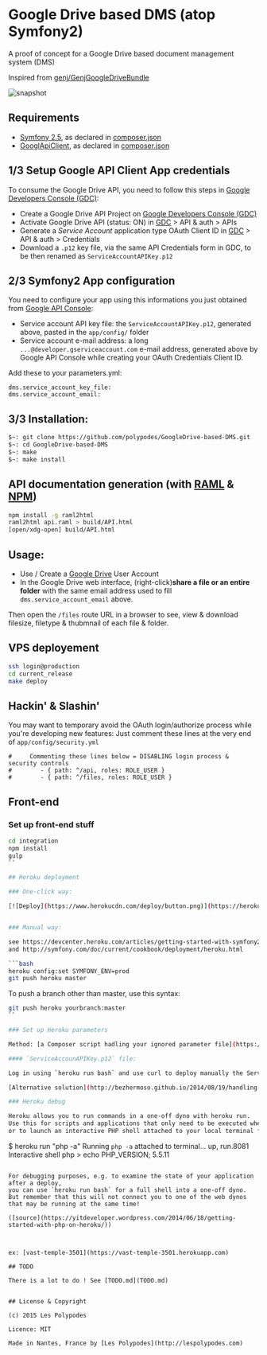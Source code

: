 # Google Drive based DMS (atop Symfony2)

A proof of concept for a Google Drive based document management system (DMS)

Inspired from [genj/GenjGoogleDriveBundle](https://github.com/genj/GenjGoogleDriveBundle)

![snapshot](https://raw.githubusercontent.com/polypodes/GoogleDrive-based-DMS/master/doc/design/view-list.png)

## Requirements

- [Symfony 2.5](http://symfony.com/get-started), as declared in [composer.json](composer.json)
- [GooglApiClient](https://github.com/google/google-api-php-client), as declared in [composer.json](composer.json)

## 1/3 Setup Google API Client App credentials

To consume the Google Drive API, you need to follow this steps in [Google Developers Console (GDC)](https://console.developers.google.com/):

- Create a Google Drive API Project on [Google Developers Console (GDC)](https://console.developers.google.com/)
- Activate Google Drive API (status: ON) in [GDC](https://console.developers.google.com/) > API & auth > APIs
- Generate a *Service Account* application type OAuth Client ID in [GDC](https://console.developers.google.com/) > API & auth > Credentials
- Download a `.p12` key file, via the same API Credentials form in GDC, to be then renamed as `ServiceAccountAPIKey.p12`

## 2/3 Symfony2 App configuration

You need to configure your app using this informations you just obtained from [Google API Console](https://code.google.com/apis/console):

- Service account API key file: the `ServiceAccountAPIKey.p12`, generated above, pasted in the `app/config/` folder
- Service account e-mail address: a long `...@developer.gserviceaccount.com` e-mail address, generated above by Google API Console while creating your OAuth Credentials Client ID.

Add these to your parameters.yml:

```
dms.service_account_key_file:
dms.service_account_email:
```


## 3/3 Installation:

```bash
$~: git clone https://github.com/polypodes/GoogleDrive-based-DMS.git
$~: cd GoogleDrive-based-DMS
$~: make
$~: make install
```


## API documentation generation (with [RAML](http://raml.org) & [NPM](https://www.npmjs.com))

```bash
npm install -g raml2html
raml2html api.raml > build/API.html
[open/xdg-open] build/API.html
```


## Usage:

- Use / Create a [Google Drive](https://www.google.com/drive/) User Account
- In the Google Drive web interface, (right-click)**share a file or an entire folder**
with the same email address used to fill `dms.service_account_email` above.

Then open the `/files` route URL in a browser to see, view & download filesize, filetype & thubmnail of each file & folder.


## VPS deployement

```bash
ssh login@production
cd current_release
make deploy
```


## Hackin' & Slashin'

You may want to temporary avoid the OAuth login/authorize process while you're developing new features:
Just comment these lines at the very end of `app/config/security.yml`

```
#     Commenting these lines below = DISABLING login process & security controls
#        - { path: ^/api, roles: ROLE_USER }
#        - { path: ^/files, roles: ROLE_USER }

```

## Front-end

### Set up front-end stuff

```bash
cd integration
npm install
gulp
``

## Heroku deployment

### One-click way:

[![Deploy](https://www.herokucdn.com/deploy/button.png)](https://heroku.com/deploy)


### Manual way:

see https://devcenter.heroku.com/articles/getting-started-with-symfony2
and http://symfony.com/doc/current/cookbook/deployment/heroku.html

```bash
heroku config:set SYMFONY_ENV=prod
git push heroku master
```

To push a branch other than master, use this syntax:

```bash
git push heroku yourbranch:master
``

### Set up Heroku parameters

Method: [a Composer script hadling your ignored parameter file](https://github.com/Incenteev/ParameterHandler#using-environment-variables-to-set-the-parameters)

#### `ServiceAccounAPIKey.p12` file:

Log in using `heroku run bash` and use curl to deploy manually the ServiceAccountAPIKey.p12 from a remote server

[Alternative solution](http://bezhermoso.github.io/2014/08/19/handling-parameters-for-heroku-deploy-in-symfony2/#alternate-solution)

### Heroku debug

Heroku allows you to run commands in a one-off dyno with heroku run.
Use this for scripts and applications that only need to be executed when needed,
or to launch an interactive PHP shell attached to your local terminal for experimenting in you app’s environment:

```
$ heroku run "php -a"
Running `php -a` attached to terminal... up, run.8081
Interactive shell
php > echo PHP_VERSION;
5.5.11
```

For debugging purposes, e.g. to examine the state of your application after a deploy,
you can use `heroku run bash` for a full shell into a one-off dyno.
But remember that this will not connect you to one of the web dynos that may be running at the same time!

([source](https://yitdeveloper.wordpress.com/2014/06/18/getting-started-with-php-on-heroku/))



ex: [vast-temple-3501](https://vast-temple-3501.herokuapp.com)

## TODO

There is a lot to do ! See [TODO.md](TODO.md)


## License & Copyright

(c) 2015 Les Polypodes

Licence: MIT

Made in Nantes, France by [Les Polypodes](http://lespolypodes.com)

